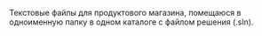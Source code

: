 Текстовые файлы для продуктового магазина, помещаюся в одноименную папку в одном каталоге с файлом решения (.sln).
